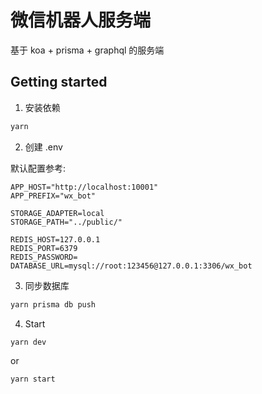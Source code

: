 # 微信机器人服务端

基于 koa + prisma + graphql 的服务端

## Getting started

1. 安装依赖

```sh
yarn
```

2. 创建 .env

默认配置参考:

```text
APP_HOST="http://localhost:10001"
APP_PREFIX="wx_bot"

STORAGE_ADAPTER=local
STORAGE_PATH="../public/"

REDIS_HOST=127.0.0.1
REDIS_PORT=6379
REDIS_PASSWORD=
DATABASE_URL=mysql://root:123456@127.0.0.1:3306/wx_bot
```

3. 同步数据库

```sh
yarn prisma db push
```

4. Start

```sh
yarn dev
```

or

```sh
yarn start
```
